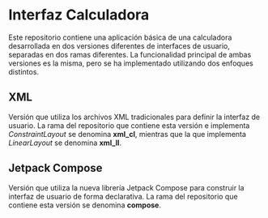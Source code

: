 # Interfaz Calculadora
Este repositorio contiene una aplicación básica de una calculadora desarrollada en dos versiones diferentes de interfaces de usuario, separadas en dos ramas diferentes. La funcionalidad principal de ambas versiones es la misma, pero se ha implementado utilizando dos enfoques distintos.

## XML
Versión que utiliza los archivos XML tradicionales para definir la interfaz de usuario.
La rama del repositorio que contiene esta versión e implementa *ConstraintLayout* se denomina **xml_cl**, mientras que la que implementa *LinearLayout* se denomina **xml_ll**.

## Jetpack Compose
Versión que utiliza la nueva librería Jetpack Compose para construir la interfaz de usuario de forma declarativa.
La rama del repositorio que contiene esta versión se denomina **compose**.
